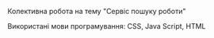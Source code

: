 Колективна робота на тему "Сервіс пошуку роботи"

Використані мови програмування: CSS, Java Script, HTML
